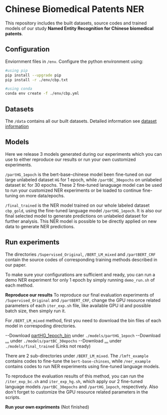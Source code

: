 # Chinese Biomedical Patents NER

This repository includes the built datasets, source codes and trained models of our study **Named Entity Recognition for Chinese biomedical patents**.

## Configuration
Enviornment files in `/env`.
Configure the python environment using:
```bash
#using pip
pip install --upgrade pip
pip install -r ./env/cbp.txt

#using conda
conda env create -f ./env/cbp.yml
```

## Datasets
The `/data` contains all our built datasets.
Detailed information see [dataset information](./data/README.md)

## Models
Here we release 3 models generated during our experiments which you can use to either reproduce our results or run your own customized experiments.

`/partHG_1epoch` is the bert-base-chinese model been fine-tuned on our large unlabeled dataset `HG` for 1 epoch, while `/partBC_30epochs` on unlabeled dataset `BC` for 30 epochs. These 2 fine-tuned lanaguage model can be used to run your customized NER experiments or be loaded to continue fine-tuning on more data/epochs.

`/final_trained` is the NER model trained on our whole labeled dataset `cbp_gold`, using the fine-tuned language model `/partHG_1epoch`. It is also our final selected model to generate predictions on unlabeled dataset for further analysis. This NER model is possible to be directly applied on new data to generate NER predictions.

## Run experiments
The directories `/Supervised_Original`, `/BERT_LM_mixed` and `/partBERT_CRF` contain the source codes of corresponding training methods described in our paper.

To make sure your configurations are sufficient and ready, you can run a demo NER experiment for only 1 epoch by simply running `demo_run.sh` of each method.

**Reproduce our results**
To reproduce our final evaluation experiments of `/Supervised_Original` and `/partBERT_CRF`, change the GPU resource related parameters of each `iter_exp.sh` file, like available GPU id and possible batch size, then simply run it. 


For `/BERT_LM_mixed` method, first you need to download the bin files of each model in correspoding directories.

--Download [partHG_1epoch_bin](https://ufile.io/ijfrwomm) under `./models/partHG_1epoch`
--Download [...]() under `./models/partBC_30epochs`
--Download [...]() under `./models/final_trained` 
(Links not ready)

There are 2 sub-directories under `/BERT_LM_mixed`. 
The `/lmft_example` contains codes to fine-tune the `bert-base-chinses`, while `/ner_example` contains codes to run NER experiments using fine-tuned language models.

To reproduce the evaluation results of this method, you can run the `/iter_exp_bc.sh` and `iter_exp_hg.sh`, which apply our 2 fine-tuned language models `/partBC_30epochs` and `/partHG_1epoch`, respectively. Also don't forget to customize the GPU resource related parameters in the scripts.

**Run your own expriments**
(Not finished)
